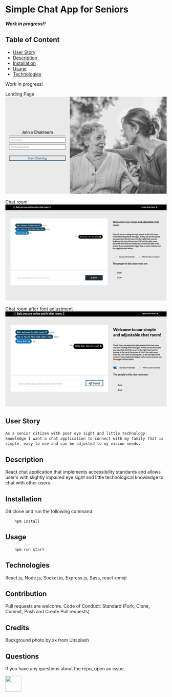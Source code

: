 # Simple Chat App for Seniors

**_Work in progress!!_**

## Table of Content

<!-- - [Deployed Link](#Deployed-Link) -->

- [User Story](#User-Story)
- [Description](#Description)
- [Installation](#Installation)
- [Usage](#Usage)
- [Technologies](#Technologies)

<!-- ## Deployed Link: -->

Work in progress!

Landing Page
![Screenshot](client/public/images/landing.png)

Chat room
![Screenshot](client/public/images/normal.png)

Chat room after font adjustment
![Screenshot](client/public/images/increasedSize.png)

## User Story

```
As a senior citizen with poor eye sight and little technology knowledge I want a chat application to connect with my family that is simple, easy to use and can be adjusted to my vision needs.
```

## Description

React chat application that implements accessibility standards and allows user's with slightly impaired eye sight and little technological knowledge to chat with other users.

## Installation

Git clone and run the following command:

```
    npm install
```

## Usage

```
    npm run start
```

## Technologies

React.js, Node.js, Socket.io, Express.js, Sass, react-emoji

## Contribution

Pull requests are welcome. Code of Conduct: Standard (Fork, Clone, Commit, Push and Create Pull requests).

## Credits

Background photo by xx from Unsplash

## Questions

If you have any questions about the repo, open an issue.

<img src="https://avatars0.githubusercontent.com/u/56233744?v=4" width ="50px" height="50px">
